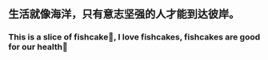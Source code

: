 <h2 id="生活就像海洋，只有意志坚强的人才能到达彼岸。">生活就像海洋，只有意志坚强的人才能到达彼岸。</h2>
<h3 id="this-is-a-slice-of-fishcake🍥-i-love-fishcakes-fishcakes-are-good-for-our-health🤗">This is a slice of fishcake🍥, I love fishcakes, fishcakes are good for our health🤗</h3>

